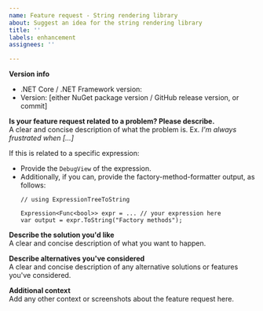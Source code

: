 ```yaml
---
name: Feature request - String rendering library
about: Suggest an idea for the string rendering library
title: ''
labels: enhancement
assignees: ''

---
```


**Version info**

 - .NET Core / .NET Framework version:
 - Version: [either NuGet package version / GitHub release version, or commit]

**Is your feature request related to a problem? Please describe.**  
A clear and concise description of what the problem is. Ex. _I'm always frustrated when [...]_

If this is related to a specific expression:

* Provide the `DebugView` of the expression.
* Additionally, if you can, provide the factory-method-formatter output, as follows:
  ```
  // using ExpressionTreeToString

  Expression<Func<bool>> expr = ... // your expression here
  var output = expr.ToString("Factory methods");
  ```

**Describe the solution you'd like**  
A clear and concise description of what you want to happen.

**Describe alternatives you've considered**  
A clear and concise description of any alternative solutions or features you've considered.

**Additional context**  
Add any other context or screenshots about the feature request here.

